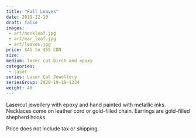 ```yaml
---
title: "Fall Leaves"
date: 2019-12-10
draft: false
images:
 - art/neckleaf.jpg
 - art/ear_leaf.jpg
 - art/leaves.jpg
price: $45 to $55 CDN
size: .
medium: laser cut birch and epoxy
categories:
 - laser
series: Laser Cut Jewellery
seriesGroup: 2020-19-19-1234
weight: 40
---
```


Lasercut jewellery with epoxy and hand painted with metallic inks. Necklaces come on leather cord or gold-filled chain. Earrings are gold-filled shepherd hooks.

Price does not include tax or shipping.